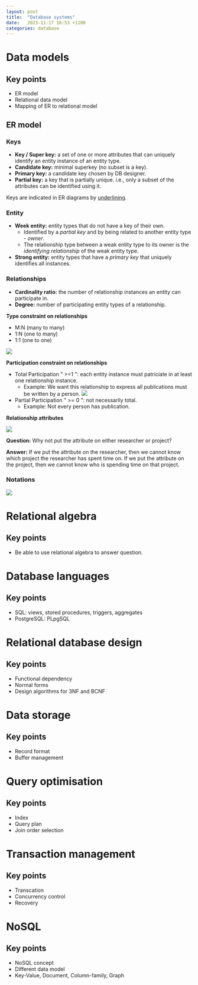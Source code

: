 ```yaml
---
layout: post
title:  "Database systems"
date:   2023-11-17 16:53 +1100
categories: database
---
```

# Data models

## Key points

- ER model
- Relational data model
- Mapping of ER to relational model

## ER model

### Keys

- **Key / Super key:** a set of one or more attributes that can uniquely identify an entity instance of an entity type.
- **Candidate key:** minimal superkey (no subset is a key).
- **Primary key:** a candidate key chosen by DB designer.
- **Partial key:** a key that is partially unique. i.e., only a subset of the attributes can be identified using it.

Keys are indicated in ER diagrams by <u>underlining</u>.

### Entity

- **Week entity:** entity types that do not have a key of their own.
    - Identified by a *partial key* and by being related to another entity type - *owner*.
    - The relationship type between a weak entity type to its owner is the *identifying relationship* of the weak entity type.
- **Strong entity:** entity types that have a *primary key* that uniquely identifies all instances.

### Relationships

- **Cardinality ratio:** the number of relationship instances an entity can
participate in.
- **Degree:** number of participating entity types of a relationship.

**Type constraint on relationships**
- M:N (many to many)
- 1:N (one to many)
- 1:1 (one to one)

![](/assets/images/relationships.png)

**Participation constraint on relationships**
- Total Participation " >=1 ": each entity instance must patriciate in at least one relationship instance. 
    - Example: We want this relationship to express all publications must be written by a person. 
    ![](/assets/images/total_participation.png)
- Partial Participation " >= 0 ": not necessarily total.
    - Example: Not every person has publication.

**Relationship attributes**

![](/assets/images/relation_attr.png)

**Question:** Why not put the attribute on either researcher or project?

**Answer:** If we put the attribute on the researcher, then we cannot know
which project the researcher has spent time on. If we put the attribute on the
project, then we cannot know who is spending time on that project.

### Notations

![](/assets/images/er_notations.png)

# Relational algebra

## Key points

- Be able to use relational algebra to answer question.

# Database languages

## Key points

- SQL: views, stored procedures, triggers, aggregates
- PostgreSQL: PLpgSQL

# Relational database design

## Key points

- Functional dependency
- Normal forms
- Design algorithms for 3NF and BCNF

# Data storage

## Key points

- Record format
- Buffer management

# Query optimisation

## Key points

- Index
- Query plan
- Join order selection

# Transaction management

## Key points

- Transcation
- Concurrency control
- Recovery

# NoSQL

## Key points

- NoSQL concept
- Different data model
- Key-Value, Document, Column-family, Graph
